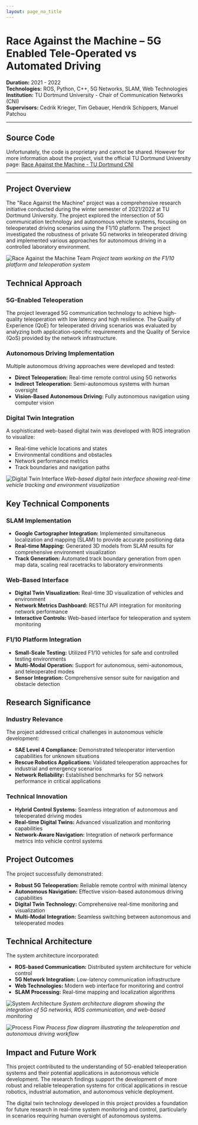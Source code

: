 ```yaml
---
layout: page_no_title
---
```


# Race Against the Machine – 5G Enabled Tele-Operated vs Automated Driving

**Duration:** 2021 - 2022  
**Technologies:** ROS, Python, C++, 5G Networks, SLAM, Web Technologies  
**Institution:** TU Dortmund University - Chair of Communication Networks (CNI)  
**Supervisors:** Cedrik Krieger, Tim Gebauer, Hendrik Schippers, Manuel Patchou  

---
## Source Code

Unfortunately, the code is proprietary and cannot be shared. However for more information about the project, visit the official TU Dortmund University page:
[Race Against the Machine - TU Dortmund CNI](https://cni.etit.tu-dortmund.de/newsdetail/race-against-the-machine-22130/)

---
## Project Overview

The "Race Against the Machine" project was a comprehensive research initiative conducted during the winter semester of 2021/2022 at TU Dortmund University. The project explored the intersection of 5G communication technology and autonomous vehicle systems, focusing on teleoperated driving scenarios using the F1/10 platform. The project investigated the robustness of private 5G networks in teleoperated driving and implemented various approaches for autonomous driving in a controlled laboratory environment.

![Race Against the Machine Team](assets/images/race_against_machine_team.webp)
*Project team working on the F1/10 platform and teleoperation system*

## Technical Approach

### 5G-Enabled Teleoperation
The project leveraged 5G communication technology to achieve high-quality teleoperation with low latency and high resilience. The Quality of Experience (QoE) for teleoperated driving scenarios was evaluated by analyzing both application-specific requirements and the Quality of Service (QoS) provided by the network infrastructure.

### Autonomous Driving Implementation
Multiple autonomous driving approaches were developed and tested:
- **Direct Teleoperation:** Real-time remote control using 5G networks
- **Indirect Teleoperation:** Semi-autonomous systems with human oversight
- **Vision-Based Autonomous Driving:** Fully autonomous navigation using computer vision

### Digital Twin Integration
A sophisticated web-based digital twin was developed with ROS integration to visualize:
- Real-time vehicle locations and states
- Environmental conditions and obstacles
- Network performance metrics
- Track boundaries and navigation paths

![Digital Twin Interface](assets/images/race_against_machine_digital_twin.webp)
*Web-based digital twin interface showing real-time vehicle tracking and environment visualization*

## Key Technical Components

### SLAM Implementation
- **Google Cartographer Integration:** Implemented simultaneous localization and mapping (SLAM) to provide accurate positioning data
- **Real-time Mapping:** Generated 3D models from SLAM results for comprehensive environment visualization
- **Track Generation:** Automated track boundary generation from open map data, scaling real racetracks to laboratory environments

### Web-Based Interface
- **Digital Twin Visualization:** Real-time 3D visualization of vehicles and environment
- **Network Metrics Dashboard:** RESTful API integration for monitoring network performance
- **Interactive Controls:** Web-based interface for teleoperation and system monitoring

### F1/10 Platform Integration
- **Small-Scale Testing:** Utilized F1/10 vehicles for safe and controlled testing environments
- **Multi-Modal Operation:** Support for autonomous, semi-autonomous, and teleoperated modes
- **Sensor Integration:** Comprehensive sensor suite for navigation and obstacle detection

## Research Significance

### Industry Relevance
The project addressed critical challenges in autonomous vehicle development:
- **SAE Level 4 Compliance:** Demonstrated teleoperator intervention capabilities for unknown situations
- **Rescue Robotics Applications:** Validated teleoperation approaches for industrial and emergency scenarios
- **Network Reliability:** Established benchmarks for 5G network performance in critical applications

### Technical Innovation
- **Hybrid Control Systems:** Seamless integration of autonomous and teleoperated driving modes
- **Real-time Digital Twins:** Advanced visualization and monitoring capabilities
- **Network-Aware Navigation:** Integration of network performance metrics into vehicle control systems

## Project Outcomes

The project successfully demonstrated:
- **Robust 5G Teleoperation:** Reliable remote control with minimal latency
- **Autonomous Navigation:** Effective vision-based autonomous driving capabilities
- **Digital Twin Technology:** Comprehensive real-time monitoring and visualization
- **Multi-Modal Integration:** Seamless switching between autonomous and teleoperated modes

## Technical Architecture

The system architecture incorporated:
- **ROS-based Communication:** Distributed system architecture for vehicle control
- **5G Network Integration:** Low-latency communication infrastructure
- **Web Technologies:** Modern web interface for monitoring and control
- **SLAM Processing:** Real-time mapping and localization algorithms

![System Architecture](assets/images/race_against_machine_system.webp)
*System architecture diagram showing the integration of 5G networks, ROS communication, and web-based monitoring*

![Process Flow](assets/images/race_against_machine_flow.png)
*Process flow diagram illustrating the teleoperation and autonomous driving workflow*


## Impact and Future Work

This project contributed to the understanding of 5G-enabled teleoperation systems and their potential applications in autonomous vehicle development. The research findings support the development of more robust and reliable teleoperation systems for critical applications in rescue robotics, industrial automation, and autonomous vehicle deployment.

The digital twin technology developed in this project provides a foundation for future research in real-time system monitoring and control, particularly in scenarios requiring human oversight of autonomous systems.

